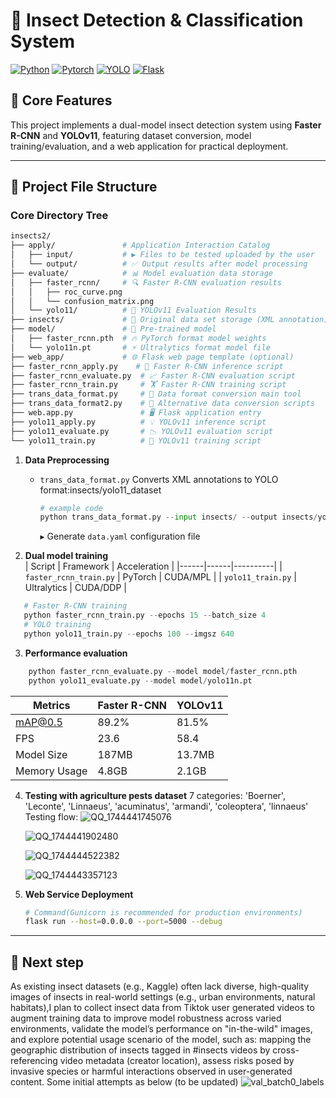 # 🐞 Insect Detection & Classification System

[![Python](https://img.shields.io/badge/Python-3.8%2B-blue)](https://www.python.org/)
[![Pytorch](https://img.shields.io/badge/PyTorch-2.0+-red)](https://pytorch.org/)
[![YOLO](https://img.shields.io/badge/YOLOv11-ultralytics-green)](https://github.com/ultralytics/ultralytics)
[![Flask](https://img.shields.io/badge/Flask-API%20Ready-lightgrey)](https://flask.palletsprojects.com/)
## 🚀 Core Features
This project implements a dual-model insect detection system using &zwnj;**Faster R-CNN**&zwnj; and &zwnj;**YOLOv11**&zwnj;, featuring dataset conversion, model training/evaluation, and a web application for practical deployment.

---
## 📂 Project File Structure
### Core Directory Tree
```bash
insects2/
├── apply/               # Application Interaction Catalog
│   ├── input/           # ▶️ Files to be tested uploaded by the user
│   └── output/          # ✅ Output results after model processing
├── evaluate/            # 📊 Model evaluation data storage
│   ├── faster_rcnn/     # 🔍 Faster R-CNN evaluation results
│   │   ├── roc_curve.png
│   │   └── confusion_matrix.png
│   └── yolo11/          # 🚀 YOLOv11 Evaluation Results
├── insects/             # 🐛 Original data set storage (XML annotation)
├── model/               # 🤖 Pre-trained model 
│   ├── faster_rcnn.pth  # 🔥 PyTorch format model weights
│   └── yolo11n.pt       # ⚡ Ultralytics format model file
├── web_app/             # 🌐 Flask web page template (optional)
├── faster_rcnn_apply.py    # 🎯 Faster R-CNN inference script
├── faster_rcnn_evaluate.py  # 📈 Faster R-CNN evaluation script
├── faster_rcnn_train.py     # 🏋️ Faster R-CNN training script
├── trans_data_format.py     # 🔄 Data format conversion main tool
├── trans_data_format2.py    # 🔧 Alternative data conversion scripts
├── web.app.py               # 🖥️ Flask application entry
├── yolo11_apply.py          # 💡 YOLOv11 inference script
├── yolo11_evaluate.py       # 📉 YOLOv11 evaluation script
└── yolo11_train.py          # 🚂 YOLOv11 training script

```

1. &zwnj;**Data Preprocessing**&zwnj;  
   - `trans_data_format.py`
   Converts XML annotations to YOLO format:insects/yolo11_dataset
     ```python
     # example code
     python trans_data_format.py --input insects/ --output insects/yolo_dataset
     ```
     ▸ Generate `data.yaml` configuration file

2. &zwnj;**Dual model training**&zwnj;  
   | Script | Framework | Acceleration |
   |------|------|----------|
   | `faster_rcnn_train.py` | PyTorch | CUDA/MPL |
   | `yolo11_train.py` | Ultralytics | CUDA/DDP |
  ```python
     # Faster R-CNN training
     python faster_rcnn_train.py --epochs 15 --batch_size 4
     # YOLO training
     python yolo11_train.py --epochs 100 --imgsz 640
  ```
3. &zwnj;**Performance evaluation**&zwnj;
  ```python
      python faster_rcnn_evaluate.py --model model/faster_rcnn.pth
      python yolo11_evaluate.py --model model/yolo11n.pt
  ```

   | Metrics| Faster R-CNN | YOLOv11 |
   |------|------|----------|
   | mAP@0.5 | 89.2%| 81.5% |
   | FPS | 23.6 | 58.4 |
   | Model Size | 187MB | 13.7MB |
   | Memory Usage | 4.8GB | 2.1GB |
   
4. &zwnj;**Testing with agriculture pests dataset**&zwnj;
   7 categories: 'Boerner', 'Leconte', 'Linnaeus', 'acuminatus', 'armandi', 'coleoptera', 'linnaeus'
   Testing flow:
   ![QQ_1744441745076](https://github.com/user-attachments/assets/99412546-9a78-4711-a28d-dc60f8431559)

   ![QQ_1744441902480](https://github.com/user-attachments/assets/a5bced5b-9b6d-4e07-97d4-80f7de0e43a6)

   ![QQ_1744444522382](https://github.com/user-attachments/assets/bab01a85-e350-451c-bd90-f79fcf96531b)

   ![QQ_1744443357123](https://github.com/user-attachments/assets/76a7f76d-aec2-4eee-b06a-1c27eb6e9bfd)

   
5. &zwnj;**Web Service Deployment**&zwnj;  
   ```bash
   # Command(Gunicorn is recommended for production environments)
   flask run --host=0.0.0.0 --port=5000 --debug
   ```
---
## 🚀 Next step 
   As existing insect datasets (e.g., Kaggle) often lack diverse, high-quality images of insects in real-world settings (e.g., urban environments, natural habitats),I plan to collect insect data from Tiktok user generated videos to augment training data to improve model robustness across varied environments, validate the model’s performance on "in-the-wild" images, and explore potential usage scenario of the model, such as: mapping the geographic distribution of insects tagged in #insects videos by cross-referencing video metadata (creator location), assess risks posed by invasive species or harmful interactions observed in user-generated content.
   Some initial attempts as below (to be updated)
   ![val_batch0_labels](https://github.com/user-attachments/assets/3f4a8a9c-a329-4cc7-aaf4-fd0ed74d22a3)


 



   
   
